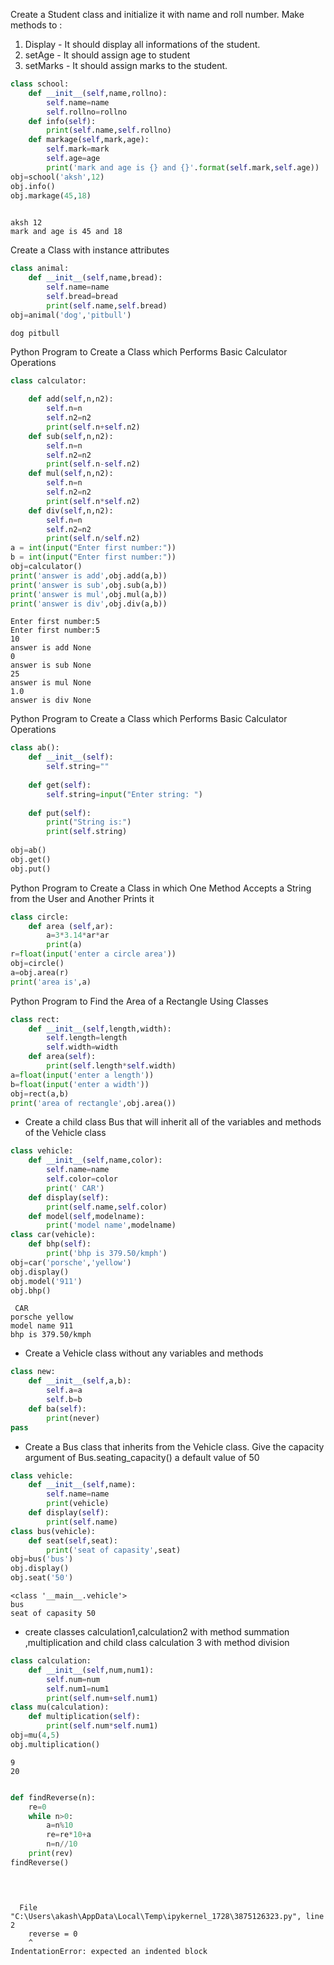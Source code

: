Create a Student class and initialize it with name and roll number. Make methods to :
1. Display - It should display all informations of the student.
2. setAge - It should assign age to student
3. setMarks - It should assign marks to the student.


```python
class school:
    def __init__(self,name,rollno):
        self.name=name
        self.rollno=rollno
    def info(self):
        print(self.name,self.rollno)
    def markage(self,mark,age):
        self.mark=mark
        self.age=age
        print('mark and age is {} and {}'.format(self.mark,self.age))
obj=school('aksh',12)
obj.info()
obj.markage(45,18)
    
```

    aksh 12
    mark and age is 45 and 18
    

Create a Class with instance attributes



```python
class animal:
    def __init__(self,name,bread):
        self.name=name
        self.bread=bread
        print(self.name,self.bread)
obj=animal('dog','pitbull')
```

    dog pitbull
    

Python Program to Create a Class which Performs Basic Calculator Operations


```python
class calculator:
    
    def add(self,n,n2):
        self.n=n
        self.n2=n2
        print(self.n+self.n2)
    def sub(self,n,n2):
        self.n=n
        self.n2=n2
        print(self.n-self.n2)
    def mul(self,n,n2):
        self.n=n
        self.n2=n2
        print(self.n*self.n2)
    def div(self,n,n2):
        self.n=n
        self.n2=n2
        print(self.n/self.n2)
a = int(input("Enter first number:"))
b = int(input("Enter first number:"))
obj=calculator()
print('answer is add',obj.add(a,b))
print('answer is sub',obj.sub(a,b))
print('answer is mul',obj.mul(a,b))
print('answer is div',obj.div(a,b))
```

    Enter first number:5
    Enter first number:5
    10
    answer is add None
    0
    answer is sub None
    25
    answer is mul None
    1.0
    answer is div None
    

Python Program to Create a Class which Performs Basic Calculator Operations


```python
class ab():
    def __init__(self):
        self.string=""
 
    def get(self):
        self.string=input("Enter string: ")
 
    def put(self):
        print("String is:")
        print(self.string)
 
obj=ab()
obj.get()
obj.put()
```

Python Program to Create a Class in which One Method Accepts a String from the User and Another Prints it


```python
class circle:
    def area (self,ar):
        a=3*3.14*ar*ar
        print(a)
r=float(input('enter a circle area'))
obj=circle()
a=obj.area(r)
print('area is',a)
```

Python Program to Find the Area of a Rectangle Using Classes


```python
class rect:
    def __init__(self,length,width):
        self.length=length
        self.width=width
    def area(self):
        print(self.length*self.width)
a=float(input('enter a length'))
b=float(input('enter a width'))
obj=rect(a,b)
print('area of rectangle',obj.area())
```

- Create a child class Bus that will inherit all of the variables and methods of the Vehicle class


```python
class vehicle:
    def __init__(self,name,color):
        self.name=name
        self.color=color
        print(' CAR')
    def display(self):
        print(self.name,self.color)
    def model(self,modelname):
        print('model name',modelname)
class car(vehicle):
    def bhp(self):
        print('bhp is 379.50/kmph')
obj=car('porsche','yellow')
obj.display()
obj.model('911')
obj.bhp()
```

     CAR
    porsche yellow
    model name 911
    bhp is 379.50/kmph
    

- Create a Vehicle class without any variables and methods


```python
class new:
    def __init__(self,a,b):
        self.a=a
        self.b=b
    def ba(self):
        print(never)
pass
```

- Create a Bus class that inherits from the Vehicle class. Give the capacity argument of Bus.seating_capacity() a default     value of 50


```python
class vehicle:
    def __init__(self,name):
        self.name=name
        print(vehicle)
    def display(self):
        print(self.name)
class bus(vehicle):
    def seat(self,seat):
        print('seat of capasity',seat)
obj=bus('bus')
obj.display()
obj.seat('50')
```

    <class '__main__.vehicle'>
    bus
    seat of capasity 50
    

- create classes calculation1,calculation2 with method summation ,multiplication and child class calculation 3 with method division


```python
class calculation:
    def __init__(self,num,num1):
        self.num=num
        self.num1=num1
        print(self.num+self.num1)
class mu(calculation):
    def multiplication(self):
        print(self.num*self.num1)
obj=mu(4,5)
obj.multiplication()
```

    9
    20
    


```python

def findReverse(n):
    re=0
    while n>0:
        a=n%10
        re=re*10+a
        n=n//10
    print(rev)
findReverse()


    
```


      File "C:\Users\akash\AppData\Local\Temp\ipykernel_1728\3875126323.py", line 2
        reverse = 0
        ^
    IndentationError: expected an indented block
    



```python

```
